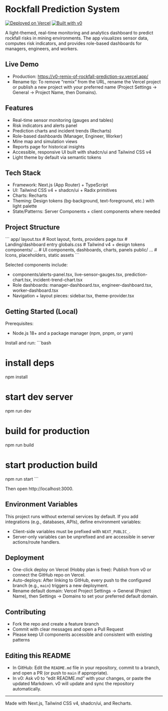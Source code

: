 # Rockfall Prediction System

[![Deployed on Vercel](https://img.shields.io/badge/Deployed%20on-Vercel-black?style=for-the-badge&logo=vercel)](https://v0-remix-of-rockfall-prediction-sy.vercel.app/)
[![Built with v0](https://img.shields.io/badge/Built%20with-v0.app-black?style=for-the-badge)](https://v0.app)

A light-themed, real-time monitoring and analytics dashboard to predict rockfall risks in mining environments. The app visualizes sensor data, computes risk indicators, and provides role-based dashboards for managers, engineers, and workers.

## Live Demo

- Production: https://v0-remix-of-rockfall-prediction-sy.vercel.app/
- Rename tip: To remove “remix” from the URL, rename the Vercel project or publish a new project with your preferred name (Project Settings → General → Project Name, then Domains).

## Features

- Real-time sensor monitoring (gauges and tables)
- Risk indicators and alerts panel
- Prediction charts and incident trends (Recharts)
- Role-based dashboards (Manager, Engineer, Worker)
- Mine map and simulation views
- Reports page for historical insights
- Accessible, responsive UI built with shadcn/ui and Tailwind CSS v4
- Light theme by default via semantic tokens

## Tech Stack

- Framework: Next.js (App Router) + TypeScript
- UI: Tailwind CSS v4 + shadcn/ui + Radix primitives
- Charts: Recharts
- Theming: Design tokens (bg-background, text-foreground, etc.) with light palette
- State/Patterns: Server Components + client components where needed

## Project Structure

\`\`\`
app/
  layout.tsx         # Root layout, fonts, providers
  page.tsx           # Landing/dashboard entry
  globals.css        # Tailwind v4 + design tokens
components/
  ...                # UI components, dashboards, charts, panels
public/
  ...                # Icons, placeholders, static assets
\`\`\`

Selected components include:
- components/alerts-panel.tsx, live-sensor-gauges.tsx, prediction-chart.tsx, incident-trend-chart.tsx
- Role dashboards: manager-dashboard.tsx, engineer-dashboard.tsx, worker-dashboard.tsx
- Navigation + layout pieces: sidebar.tsx, theme-provider.tsx

## Getting Started (Local)

Prerequisites:
- Node.js 18+ and a package manager (npm, pnpm, or yarn)

Install and run:
\`\`\`bash
# install deps
npm install

# start dev server
npm run dev

# build for production
npm run build

# start production build
npm run start
\`\`\`

Then open http://localhost:3000.

## Environment Variables

This project runs without external services by default. If you add integrations (e.g., databases, APIs), define environment variables:
- Client-side variables must be prefixed with `NEXT_PUBLIC_`.
- Server-only variables can be unprefixed and are accessible in server actions/route handlers.

## Deployment

- One-click deploy on Vercel (Hobby plan is free): Publish from v0 or connect the GitHub repo on Vercel.
- Auto-deploys: After linking to GitHub, every push to the configured branch (e.g., `main`) triggers a new deployment.
- Rename default domain: Vercel Project Settings → General (Project Name), then Settings → Domains to set your preferred default domain.

## Contributing

- Fork the repo and create a feature branch
- Commit with clear messages and open a Pull Request
- Please keep UI components accessible and consistent with existing patterns

## Editing this README

- In GitHub: Edit the `README.md` file in your repository, commit to a branch, and open a PR (or push to `main` if appropriate).
- In v0: Ask v0 to “edit README.md” with your changes, or paste the updated Markdown. v0 will update and sync the repository automatically.

---
Made with Next.js, Tailwind CSS v4, shadcn/ui, and Recharts.
